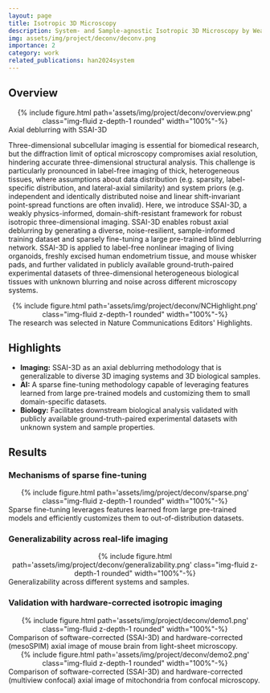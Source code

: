 ```yaml
---
layout: page
title: Isotropic 3D Microscopy
description: System- and Sample-agnostic Isotropic 3D Microscopy by Weakly Physics-informed, Domain-shift-resistant Axial Deblurring
img: assets/img/project/deconv/deconv.png
importance: 2
category: work
related_publications: han2024system
---
```


## Overview

<div class="col-md-12" style="text-align: center;"> 
{% include figure.html path='assets/img/project/deconv/overview.png' class="img-fluid z-depth-1 rounded" width="100%"-%}
 </div>
 <div class="caption">
    Axial deblurring with SSAI-3D
</div>

Three-dimensional subcellular imaging is essential for biomedical research, but the diffraction limit of optical microscopy compromises axial resolution, hindering accurate three-dimensional structural analysis. This challenge is particularly pronounced in label-free imaging of thick, heterogeneous tissues, where assumptions about data distribution (e.g. sparsity, label-specific distribution, and lateral-axial similarity) and system priors (e.g. independent and identically distributed noise and linear shift-invariant point-spread functions are often invalid). Here, we introduce SSAI-3D, a weakly physics-informed, domain-shift-resistant framework for robust isotropic three-dimensional imaging. SSAI-3D enables robust axial deblurring by generating a diverse, noise-resilient, sample-informed training dataset and sparsely fine-tuning a large pre-trained blind deblurring network. SSAI-3D is applied to label-free nonlinear imaging of living organoids, freshly excised human endometrium tissue, and mouse whisker pads, and further validated in publicly available ground-truth-paired experimental datasets of three-dimensional heterogeneous biological tissues with unknown blurring and noise across different microscopy systems.

<div class="col-md-12" style="text-align: center;"> 
{% include figure.html path='assets/img/project/deconv/NCHighlight.png' class="img-fluid z-depth-1 rounded" width="100%"-%}
 </div>
 <div class="caption">
    The research was selected in <a ref="https://www.nature.com/collections/idhhgedgig">Nature Communications Editors' Highlights</a>.
</div>

## Highlights

- **Imaging:** SSAI-3D as an axial deblurring methodology that is generalizable to diverse 3D imaging systems and 3D biological samples.
- **AI:** A sparse fine-tuning methodology capable of leveraging features learned from large pre-trained models and customizing them to small domain-specific datasets.
- **Biology:** Facilitates downstream biological analysis validated with publicly available ground-truth-paired experimental datasets with unknown system and sample properties.


## Results

### Mechanisms of sparse fine-tuning

<div class="col-md-12" style="text-align: center;"> 
{% include figure.html path='assets/img/project/deconv/sparse.png' class="img-fluid z-depth-1 rounded" width="100%"-%}
 </div>
 <div class="caption">
    Sparse fine-tuning leverages features learned from large pre-trained models and efficiently customizes them to out-of-distribution datasets.
</div>

### Generalizability across real-life imaging

<div class="col-md-12" style="text-align: center;"> 
{% include figure.html path='assets/img/project/deconv/generalizability.png' class="img-fluid z-depth-1 rounded" width="100%"-%}
 </div>
 <div class="caption">
    Generalizability across different systems and samples.
</div>

### Validation with hardware-corrected isotropic imaging

<div class="col-md-12" style="text-align: center;"> 
{% include figure.html path='assets/img/project/deconv/demo1.png' class="img-fluid z-depth-1 rounded" width="100%"-%}
 </div>
 <div class="caption">
    Comparison of software-corrected (SSAI-3D) and hardware-corrected (mesoSPIM) axial image of mouse brain from light-sheet microscopy.
</div>

<div class="col-md-12" style="text-align: center;"> 
{% include figure.html path='assets/img/project/deconv/demo2.png' class="img-fluid z-depth-1 rounded" width="100%"-%}
 </div>
 <div class="caption">
    Comparison of software-corrected (SSAI-3D) and hardware-corrected (multiview confocal) axial image of mitochondria from confocal microscopy. 
</div>